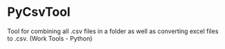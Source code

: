 # PyCsvTool
Tool for combining all .csv files in a folder as well as converting excel files to .csv. (Work Tools - Python)
